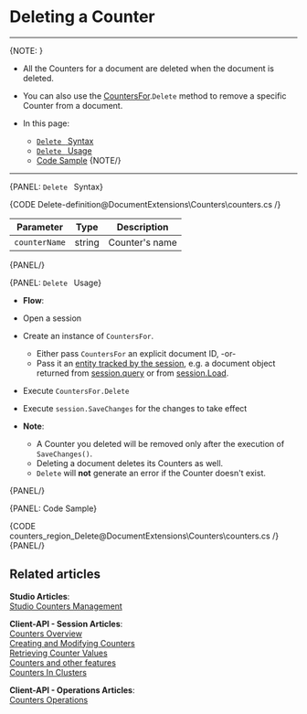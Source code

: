 # Deleting a Counter  
---

{NOTE: }

* All the Counters for a document are deleted when the document is deleted.  

* You can also use the [CountersFor](../../document-extensions/counters/overview#counter-methods-and-the--object).`Delete` method to remove a specific Counter from a document.  

* In this page:
    - [`Delete ` Syntax](../../document-extensions/counters/delete#delete-syntax)
    - [`Delete ` Usage](../../document-extensions/counters/delete#delete-usage)
    - [Code Sample](../../document-extensions/counters/delete#code-sample)
{NOTE/}

---

{PANEL: `Delete ` Syntax}

{CODE Delete-definition@DocumentExtensions\Counters\counters.cs /}

| Parameter | Type | Description |
|:-------------:|:-------------:|:-------------:|
| `counterName` |  string | Counter's name |
{PANEL/}

{PANEL: `Delete ` Usage}

*  **Flow**:  
  * Open a session  
  * Create an instance of `CountersFor`.  
      * Either pass `CountersFor` an explicit document ID, -or-  
      * Pass it an [entity tracked by the session](../../client-api/session/loading-entities), e.g. a document object returned from [session.query](../../client-api/session/querying/how-to-query) or from [session.Load](../../client-api/session/loading-entities#load).  
  * Execute `CountersFor.Delete`
  * Execute `session.SaveChanges` for the changes to take effect  

* **Note**:
    * A Counter you deleted will be removed only after the execution of `SaveChanges()`.  
    * Deleting a document deletes its Counters as well.  
    * `Delete` will **not** generate an error if the Counter doesn't exist.  

{PANEL/}

{PANEL: Code Sample}

{CODE counters_region_Delete@DocumentExtensions\Counters\counters.cs /}
{PANEL/}

## Related articles
**Studio Articles**:  
[Studio Counters Management](../../studio/database/documents/document-view/additional-features/counters#counters)  

**Client-API - Session Articles**:  
[Counters Overview](../../document-extensions/counters/overview)  
[Creating and Modifying Counters](../../document-extensions/counters/create-or-modify)  
[Retrieving Counter Values](../../document-extensions/counters/retrieve-counter-values)  
[Counters and other features](../../document-extensions/counters/counters-and-other-features)  
[Counters In Clusters](../../document-extensions/counters/counters-in-clusters)  

**Client-API - Operations Articles**:  
[Counters Operations](../../client-api/operations/counters/get-counters#operations--counters--how-to-get-counters)  
